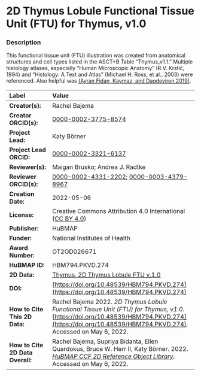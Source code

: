 # 2D Thymus Lobule Functional Tissue Unit (FTU) for Thymus, v1.0

### Description
This functional tissue unit (FTU) illustration was created from anatomical structures and cell types listed in the ASCT+B Table “Thymus_v1.1.” Multiple histology atlases, especially “Human Microscopic Anatomy” (R.V. Krstić, 1994) and “Histology: A Text and Atlas” (Michael H. Ross, et al., 2003) were referenced. Also helpful was [(Ayran Fidan, Kaymaz, and Dagdeviren 2019)](https://doi.org/10.1007/s12565-018-0456-8).





| Label | Value |
| :------------- |:-------------|
| **Creator(s):** | Rachel Bajema |
| **Creator ORCID(s):** | [0000-0002-3775-8574](https://orcid.org/0000-0002-3775-8574) |
| **Project Lead:** | Katy B&ouml;rner |
| **Project Lead ORCID:** | [0000-0002-3321-6137](https://orcid.org/0000-0002-3321-6137) |
| **Reviewer(s):** | Maigan Brusko; Andrea J. Radtke |
| **Reviewer ORCID(s):** | [0000-0002-4331-2202](https://orcid.org/0000-0002-4331-2202); [0000-0003-4379-8967](https://orcid.org/0000-0003-4379-8967) |
| **Creation Date:** | 2022-05-06 |
| **License:** | Creative Commons Attribution 4.0 International ([CC BY 4.0](https://creativecommons.org/licenses/by/4.0/)) |
| **Publisher:** | HuBMAP |
| **Funder:** | National Institutes of Health |
| **Award Number:** | OT2OD026671 |
| **HuBMAP ID:** | HBM794.PKVD.274 |
| **2D Data:** | [Thymus, 2D Thymus Lobule FTU v.1.0](https://hubmapconsortium.github.io/ccf-releases/v1.2/2d-ftu/thymus_lobule_thymus.svg) |
| **DOI:** | [https://doi.org/10.48539/HBM794.PKVD.274](https://doi.org/10.48539/HBM794.PKVD.274) |
| **How to Cite This 2D Data:** | Rachel Bajema 2022. *2D Thymus Lobule Functional Tissue Unit (FTU) for Thymus, v1.0.* [https://doi.org/10.48539/HBM794.PKVD.274](https://doi.org/10.48539/HBM794.PKVD.274). Accessed on May 6, 2022. |
| **How to Cite 2D Data Overall:** | Rachel Bajema, Supriya Bidanta, Ellen Quardokus,  Bruce W. Herr II, Katy Börner. 2022. [*HuBMAP CCF 2D Reference Object Library*]( https://hubmapconsortium.github.io/ccf/pages/ccf-2d-reference-library.html). Accessed on May 6, 2022. |
